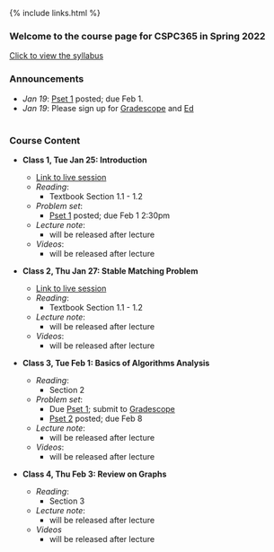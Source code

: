   
{% include links.html %}

### Welcome to the course page for CSPC365 in Spring 2022

[Click to view the syllabus]() 

### Announcements
  
* *Jan 19*: [Pset 1](/psets) posted; due Feb 1.
* *Jan 19*: Please sign up for [Gradescope]() and [Ed]()

<h1></h1>

### Course Content

* **Class 1, Tue Jan 25: Introduction**
  * [Link to live session](https://yale.zoom.us/my/wibisono)
  * *Reading*: 
    * Textbook Section 1.1 - 1.2
  * *Problem set*: 
    * [Pset 1](/psets) posted; due Feb 1 2:30pm
  * *Lecture note*:
    * will be released after lecture
  * *Videos*:
    * will be released after lecture
  
  
* **Class 2, Thu Jan 27: Stable Matching Problem**
  * [Link to live session](https://yale.zoom.us/my/wibisono)
  * *Reading*: 
    * Textbook Section 1.1 - 1.2
  * *Lecture note*:
    * will be released after lecture
  * *Videos*:
    * will be released after lecture


* **Class 3, Tue Feb 1: Basics of Algorithms Analysis**
  * *Reading*: 
    * Section 2
  * *Problem set*: 
    * Due [Pset 1](/psets); submit to [Gradescope]()
    * [Pset 2](/psets) posted; due Feb 8
  * *Lecture note*:
    * will be released after lecture
  * *Videos*:
    * will be released after lecture
 
 
 * **Class 4, Thu Feb 3: Review on Graphs**
   * *Reading*: 
     * Section 3
   * *Lecture note*:
     * will be released after lecture
   * *Videos*
     * will be released after lecture





